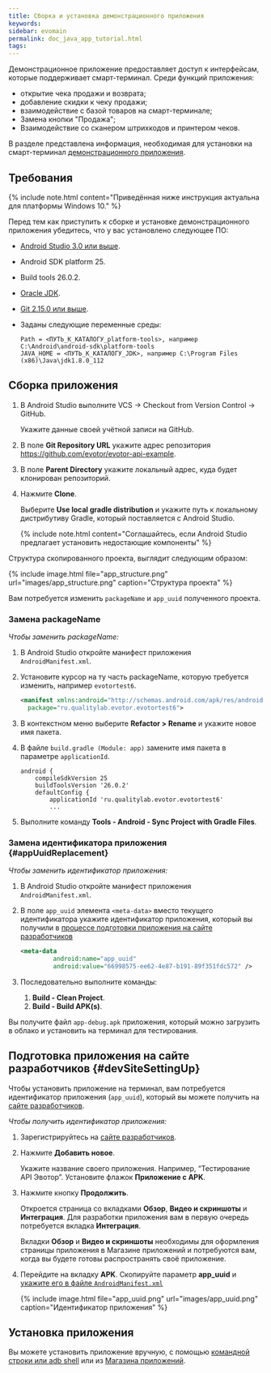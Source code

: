 ```yaml
---
title: Сборка и установка демонстрационного приложения
keywords:
sidebar: evomain
permalink: doc_java_app_tutorial.html
tags:
---
```


Демонстрационное приложение предоставляет доступ к интерфейсам, которые поддерживает смарт-терминал. Среди функций приложения:

* открытие чека продажи и возврата;
* добавление скидки к чеку продажи;
* взаимодействие с базой товаров на смарт-терминале;
* Замена кнопки "Продажа";
* Взаимодействие со сканером штрихкодов и принтером чеков.

В разделе представлена информация, необходимая для установки на смарт-терминал [демонстрационного приложения](https://github.com/evotor/evotor-api-example).

## Требования

{% include note.html content="Приведённая ниже инструкция актуальна для платформы Windows 10." %}

Перед тем как приступить к сборке и установке демонстрационного приложения убедитесь, что у вас установлено следующее ПО:

* [Android Studio 3.0 или выше](https://developer.android.com/studio/index.html).
* Android SDK platform 25.
* Build tools 26.0.2.
* [Oracle JDK](http://www.oracle.com/technetwork/java/javase/downloads/index.html).
* [Git 2.15.0 или выше](https://git-scm.com/).
* Заданы следующие переменные среды:

  ```
  Path = <ПУТЬ_К_КАТАЛОГУ_platform-tools>, например C:\Android\android-sdk\platform-tools
  JAVA_HOME = <ПУТЬ_К_КАТАЛОГУ_JDK>, например C:\Program Files (x86)\Java\jdk1.8.0_112
  ```

## Сборка приложения

1. В Android Studio выполните VCS → Checkout from Version Control → GitHub.

   Укажите данные своей учётной записи на GitHub.

2. В поле **Git Repository URL** укажите адрес репозитория https://github.com/evotor/evotor-api-example.
3. В поле **Parent Directory** укажите локальный адрес, куда будет клонирован репозиторий.
4. Нажмите **Clone**.

   Выберите **Use local gradle distribution** и укажите путь к локальному дистрибутиву Gradle, который поставляется с Android Studio.

   {% include note.html content="Соглашайтесь, если Android Studio предлагает установить недостающие компоненты" %}

Структура скопированного проекта, выглядит следующим образом:

{% include image.html file="app_structure.png" url="images/app_structure.png" caption="Структура проекта" %}

Вам потребуется изменить `packageName` и `app_uuid` полученного проекта.

### Замена packageName

*Чтобы заменить packageName:*

1. В Android Studio откройте манифест приложения `AndroidManifest.xml`.
2. Установите курсор на ту часть packageName, которую требуется изменить, например `evotortest6`.

   ```xml
   <manifest xmlns:android="http://schemas.android.com/apk/res/android"
     package="ru.qualitylab.evotor.evotortest6">
   ```
3. В контекстном меню выберите **Refactor > Rename** и укажите новое имя пакета.
4. В файле `build.gradle (Module: app)` замените имя пакета в параметре `applicationId`.

   ```
   android {
       compileSdkVersion 25
       buildToolsVersion '26.0.2'
       defaultConfig {
           applicationId 'ru.qualitylab.evotor.evotortest6'
           ...
   ```

5. Выполните команду **Tools - Android - Sync Project with Gradle Files**.

### Замена идентификатора приложения {#appUuidReplacement}

*Чтобы заменить идентификатор приложения:*

1. В Android Studio откройте манифест приложения `AndroidManifest.xml`.
2. В поле `app_uuid` элемента `<meta-data>` вместо текущего идентификатора укажите идентификатор приложения, который вы получили в [процессе подготовки приложения на сайте разработчиков](./doc_java_app_tutorial.html#devSiteSettingUp)

   ```xml
   <meta-data
            android:name="app_uuid"
            android:value="66998575-ee62-4e87-b191-89f351fdc572" />
   ```

3. Последовательно выполните команды:

   1. **Build - Clean Project**.
   2. **Build - Build APK(s)**.

Вы получите файл `app-debug.apk` приложения, который можно загрузить в облако и установить на терминал для тестирования.

## Подготовка приложения на сайте разработчиков  {#devSiteSettingUp}

Чтобы установить приложение на терминал, вам потребуется идентификатор приложения (`app_uuid`), который вы можете получить на [сайте разработчиков](https://dev.evotor.ru).

*Чтобы получить идентификатор приложения:*

1. Зарегистрируйтесь на [сайте разработчиков](https://developer.evotor.ru/).
2. Нажмите **Добавить новое**.

   Укажите название своего приложения. Например, “Тестирование API Эвотор”. Установите флажок **Приложение с APK**.

3. Нажмите кнопку **Продолжить**.

   Откроется страница со вкладками **Обзор**, **Видео и скриншоты** и **Интеграция**. Для разработки приложения вам в первую очередь потребуется вкладка **Интеграция**.

   Вкладки **Обзор** и **Видео и скриншоты** необходимы для оформления страницы приложения в Магазине приложений и потребуются вам, когда вы будете готовы распространять своё приложение.

4. Перейдите на вкладку **APK**. Скопируйте параметр **app_uuid** и [укажите его в файле `AndroidManifest.xml`](./doc_java_app_tutorial.html#appUuidReplacement)

   {% include image.html file="app_uuid.png" url="images/app_uuid.png" caption="Идентификатор приложения" %}

## Установка приложения

Вы можете установить приложение вручную, с помощью [командной строки или adb shell](./doc_app_installation.html#adb-shell) или из [Магазина приложений](./doc_app_installation.html#MarkeplaceAppInstallation).

